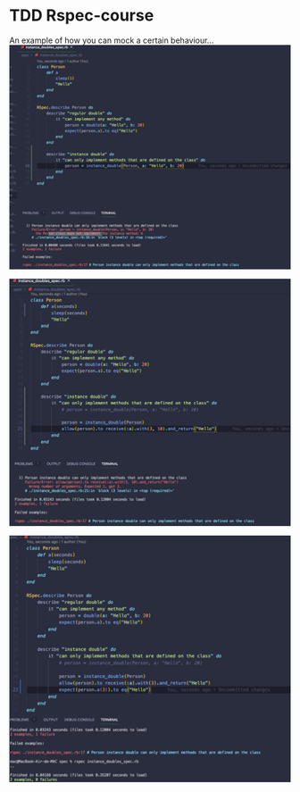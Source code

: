 # TDD Rspec-course

An example of how you can mock a certain behaviour...
![Mock image](spec/assets/mock1.png)


![Mock image](spec/assets/mock2.png)


![Mock image](spec/assets/mock3.png)